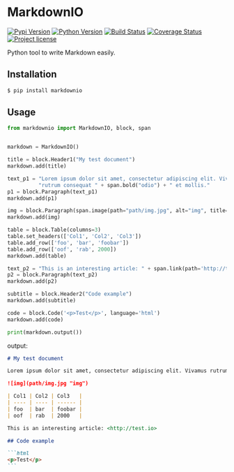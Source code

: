 # MarkdownIO
[![Pypi Version](https://img.shields.io/pypi/v/markdownio.svg)](https://pypi.org/project/markdownio/)
[![Python Version](https://img.shields.io/pypi/pyversions/markdownio)](https://pypi.org/project/markdownio/)
[![Build Status](https://travis-ci.org/u8slvn/markdownio.svg?branch=master)](https://travis-ci.org/u8slvn/markdownio)
[![Coverage Status](https://coveralls.io/repos/github/u8slvn/markdownio/badge.svg?branch=master)](https://coveralls.io/github/u8slvn/markdownio?branch=master)
[![Project license](https://img.shields.io/pypi/l/markdownio)](https://pypi.org/project/markdownio/)

Python tool to write Markdown easily.

## Installation

```sh
$ pip install markdownio
```

## Usage

```python
from markdownio import MarkdownIO, block, span


markdown = MarkdownIO()

title = block.Header1("My test document")
markdown.add(title)

text_p1 = "Lorem ipsum dolor sit amet, consectetur adipiscing elit. Vivamus " \
          "rutrum consequat " + span.bold("odio") + " et mollis."
p1 = block.Paragraph(text_p1)
markdown.add(p1)

img = block.Paragraph(span.image(path="path/img.jpg", alt="img", title="img"))
markdown.add(img)

table = block.Table(columns=3)
table.set_headers(['Col1', 'Col2', 'Col3'])
table.add_row(['foo', 'bar', 'foobar'])
table.add_row(['oof', 'rab', 2000])
markdown.add(table)

text_p2 = "This is an interesting article: " + span.link(path='http://test.io')
p2 = block.Paragraph(text_p2)
markdown.add(p2)

subtitle = block.Header2("Code example")
markdown.add(subtitle)

code = block.Code('<p>Test</p>', language='html')
markdown.add(code)

print(markdown.output())
```

output:

~~~markdown
# My test document

Lorem ipsum dolor sit amet, consectetur adipiscing elit. Vivamus rutrum consequat **odio** et mollis.

![img](path/img.jpg "img")

| Col1 | Col2 | Col3   |
| ---- | ---- | ------ |
| foo  | bar  | foobar |
| oof  | rab  | 2000   |

This is an interesting article: <http://test.io>

## Code example

```html
<p>Test</p>
```
~~~
